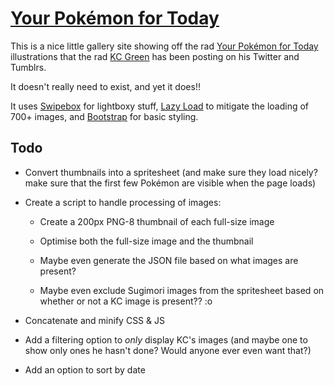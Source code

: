 # [Your Pokémon for Today](http://blimpage.github.io/your-pokemon-for-today/)

This is a nice little gallery site showing off the rad [Your Pokémon for Today](http://midnitesurprise.com/tagged/yourpokemonfortoday) illustrations that the rad [KC Green](http://kcgreendotcom.com/) has been posting on his Twitter and Tumblrs.

It doesn't really need to exist, and yet it does!!

It uses [Swipebox](https://github.com/brutaldesign/swipebox) for lightboxy stuff, [Lazy Load](https://github.com/tuupola/jquery_lazyload) to mitigate the loading of 700+ images, and [Bootstrap](https://github.com/twbs/bootstrap) for basic styling.

## Todo

- Convert thumbnails into a spritesheet (and make sure they load nicely? make sure that the first few Pokémon are visible when the page loads)

- Create a script to handle processing of images:

  - Create a 200px PNG-8 thumbnail of each full-size image

  - Optimise both the full-size image and the thumbnail

  - Maybe even generate the JSON file based on what images are present?

  - Maybe even exclude Sugimori images from the spritesheet based on whether or not a KC image is present?? :o

- Concatenate and minify CSS & JS

- Add a filtering option to _only_ display KC's images (and maybe one to show only ones he hasn't done? Would anyone ever even want that?)

- Add an option to sort by date
